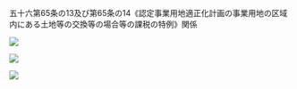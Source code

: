 五十六第65条の13及び第65条の14《認定事業用地適正化計画の事業用地の区域内にある土地等の交換等の場合等の課税の特例》関係

![](https://www.nta.go.jp/tmp/a5619882-b471-4046-ab1a-09f861a0973d/images/c44c343e9d6d4132924a904cfdd7181294e3c88e7d480f071da7f261bcd69631.jpg)

![](https://www.nta.go.jp/tmp/a5619882-b471-4046-ab1a-09f861a0973d/images/35129e09971155277248be049e3bf2f07c11b7ea1d6955e9062267114a25642b.jpg)

![](https://www.nta.go.jp/tmp/a5619882-b471-4046-ab1a-09f861a0973d/images/8fe5347c51cc666c7c3ece15af132c33bccf3269d650badef5d7347bf58f79c8.jpg)